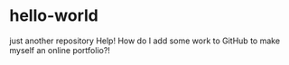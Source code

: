 # hello-world
just another repository
Help! How do I add some work to GitHub to make myself an online portfolio?!
